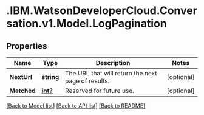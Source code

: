 # .IBM.WatsonDeveloperCloud.Conversation.v1.Model.LogPagination
## Properties

Name | Type | Description | Notes
------------ | ------------- | ------------- | -------------
**NextUrl** | **string** | The URL that will return the next page of results. | [optional] 
**Matched** | [**int?**](integer.md) | Reserved for future use. | [optional] 

[[Back to Model list]](../README.md#documentation-for-models) [[Back to API list]](../README.md#documentation-for-api-endpoints) [[Back to README]](../README.md)

